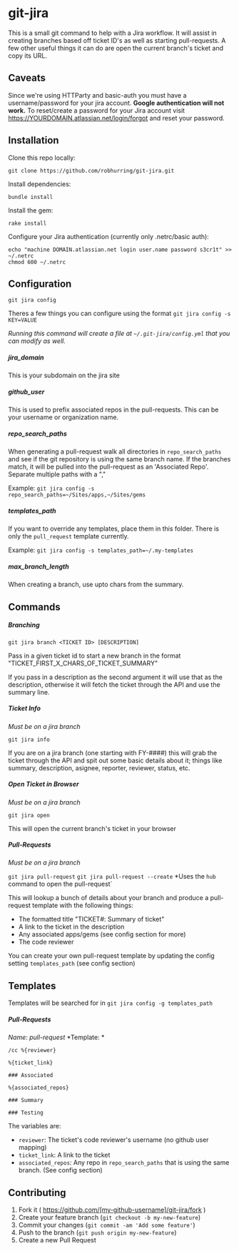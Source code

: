# git-jira

This is a small git command to help with a Jira workflow. It will assist in creating branches based off ticket ID's as well as starting pull-requests. A few other useful things it can do are open the current branch's ticket and copy its URL.

## Caveats

Since we're using HTTParty and basic-auth you must have a username/password for your jira account. **Google authentication will not work.** To reset/create a password for your Jira account visit https://YOURDOMAIN.atlassian.net/login/forgot and reset your password.

## Installation

Clone this repo locally:

    git clone https://github.com/robhurring/git-jira.git

Install dependencies:

    bundle install

Install the gem:

    rake install

Configure your Jira authentication (currently only .netrc/basic auth):

    echo "machine DOMAIN.atlassian.net login user.name password s3cr1t" >> ~/.netrc
    chmod 600 ~/.netrc

## Configuration

`git jira config`

Theres a few things you can configure using the format `git jira config -s KEY=VALUE`

*Running this command will create a file at `~/.git-jira/config.yml` that you can modify as well.*

##### jira_domain

This is your subdomain on the jira site

##### github_user

This is used to prefix associated repos in the pull-requests. This can be your username or organization name.

##### repo_search_paths

When generating a pull-request walk all directories in `repo_search_paths` and see if the git repository is using the same branch name. If the branches match, it will be pulled into the pull-request as an 'Associated Repo'. Separate multiple paths with a ","

Example: `git jira config -s repo_search_paths=~/Sites/apps,~/Sites/gems`

##### templates_path

If you want to override any templates, place them in this folder. There is only the `pull_request` template currently.

Example: `git jira config -s templates_path=~/.my-templates`

##### max_branch_length

When creating a branch, use upto <thismany> chars from the summary.

## Commands

##### Branching

`git jira branch <TICKET ID> [DESCRIPTION]`

Pass in a given ticket id to start a new branch in the format "TICKET_FIRST_X_CHARS_OF_TICKET_SUMMARY"

If you pass in a description as the second argument it will use that as the description, otherwise it will fetch the ticket through the API and use the summary line.

##### Ticket Info

*Must be on a jira branch*

`git jira info`

If you are on a jira branch (one starting with FY-####) this will grab the ticket through the API and spit out some basic details about it; things like summary, description, asignee, reporter, reviewer, status, etc.

##### Open Ticket in Browser

*Must be on a jira branch*

`git jira open`

This will open the current branch's ticket in your browser

##### Pull-Requests

*Must be on a jira branch*

`git jira pull-request`
`git jira pull-request --create` *Uses the `hub` command to open the pull-request`

This will lookup a bunch of details about your branch and produce a pull-request template with the following things:

* The formatted title "TICKET#: Summary of ticket"
* A link to the ticket in the description
* Any associated apps/gems (see config section for more)
* The code reviewer

You can create your own pull-request template by updating the config setting `templates_path` (see config section)

## Templates

Templates will be searched for in `git jira config -g templates_path`

##### Pull-Requests

*Name: pull-request*
*Template: *

    /cc %{reviewer}

    %{ticket_link}

    ### Associated

    %{associated_repos}

    ### Summary

    ### Testing

The variables are:

* `reviewer`: The ticket's code reviewer's username (no github user mapping)
* `ticket_link`: A link to the ticket
* `associated_repos`: Any repo in `repo_search_paths` that is using the same branch. (See config section)

## Contributing

1. Fork it ( https://github.com/[my-github-username]/git-jira/fork )
2. Create your feature branch (`git checkout -b my-new-feature`)
3. Commit your changes (`git commit -am 'Add some feature'`)
4. Push to the branch (`git push origin my-new-feature`)
5. Create a new Pull Request
